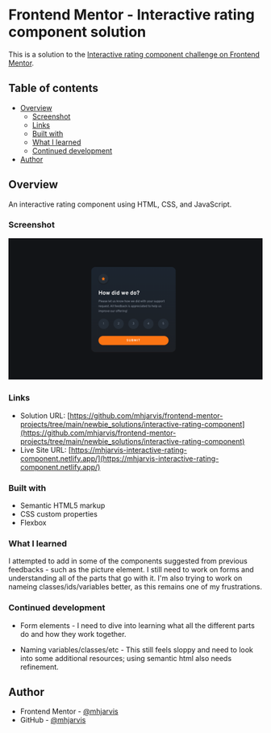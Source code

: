 # Frontend Mentor - Interactive rating component solution

This is a solution to the [Interactive rating component challenge on Frontend Mentor](https://www.frontendmentor.io/challenges/interactive-rating-component-koxpeBUmI).

## Table of contents

- [Overview](#overview)
  - [Screenshot](#screenshot)
  - [Links](#links)
  - [Built with](#built-with)
  - [What I learned](#what-i-learned)
  - [Continued development](#continued-development)
- [Author](#author)

## Overview

An interactive rating component using HTML, CSS, and JavaScript. 

### Screenshot

![](./images/rating_component.png)

### Links

- Solution URL: [https://github.com/mhjarvis/frontend-mentor-projects/tree/main/newbie_solutions/interactive-rating-component](https://github.com/mhjarvis/frontend-mentor-projects/tree/main/newbie_solutions/interactive-rating-component)
- Live Site URL: [https://mhjarvis-interactive-rating-component.netlify.app/](https://mhjarvis-interactive-rating-component.netlify.app/)

### Built with

- Semantic HTML5 markup
- CSS custom properties
- Flexbox

### What I learned

I attempted to add in some of the components suggested from previous feedbacks - such as the picture element. I still need to work on forms and understanding all of the parts that go with it. I'm also trying to work on nameing classes/ids/variables better, as this remains one of my frustrations. 

### Continued development

- Form elements - I need to dive into learning what all the different parts do and how they work together. 

- Naming variables/classes/etc - This still feels sloppy and need to look into some additional resources; using semantic html also needs refinement. 

## Author

- Frontend Mentor - [@mhjarvis](https://www.frontendmentor.io/profile/mhjarvis)
- GitHub - [@mhjarvis](https://github.com/mhjarvis)


